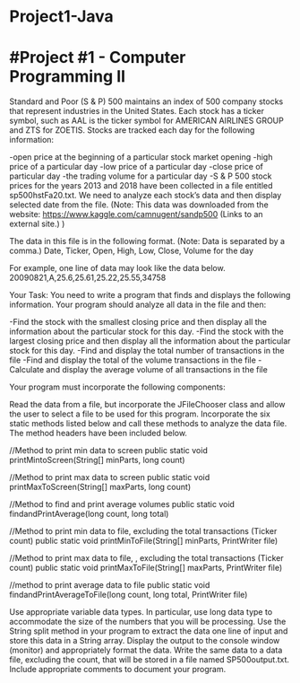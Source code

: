 # Project1-Java
# #Project #1 - Computer Programming II


Standard and Poor (S & P) 500 maintains an index of 500 company stocks that represent industries in the United States.  Each stock has a ticker symbol, such as AAL is the ticker symbol for AMERICAN AIRLINES GROUP and ZTS for ZOETIS.  Stocks are tracked each day for the following information:

-open price at the beginning of a particular stock market opening
-high price of a particular day
-low price of a particular day
-close price of particular day
-the trading volume for a particular day
-S & P 500 stock prices for the years 2013 and 2018 have been collected in a file entitled sp500hstFa20.txt.  We need to analyze each stock’s data and then display selected date from the file.  (Note:  This data was downloaded from the website: https://www.kaggle.com/camnugent/sandp500 (Links to an external site.) )

The data in this file is in the following format.  (Note: Data is separated by a comma.)
Date, Ticker, Open, High, Low, Close, Volume for the day

For example, one line of data may look like the data below.
20090821,A,25.6,25.61,25.22,25.55,34758

Your Task:
You need to write a program that finds and displays the following information.  Your program should analyze all data in the file and then:

-Find the stock with the smallest closing price and then display all the information about the particular stock for this day.
-Find the stock with the largest closing price and then display all the information about the particular stock for this day.
-Find and display the total number of transactions in the file
-Find and display the total of the volume transactions in the file
-Calculate and display the average volume of all transactions in the file

Your program must incorporate the following components:

Read the data from a file, but incorporate the JFileChooser class and allow the user to select a file to be used for this program.
Incorporate the six static methods listed below and call these methods to analyze the data file. The method headers have been included below.

//Method to print min data to screen
public static void printMintoScreen(String[] minParts, long count)

//Method to print max data to screen
public static void printMaxToScreen(String[] maxParts, long count)

//Method to find and print average volumes
public static void findandPrintAverage(long count, long total)

//Method to print min data to file, excluding the total transactions (Ticker count)
public static void printMinToFile(String[] minParts, PrintWriter file)

//Method to print max data to file, , excluding the total transactions (Ticker count)
public static void printMaxToFile(String[] maxParts, PrintWriter file)

//method to print average data to file
public static void findandPrintAverageToFile(long count, long total, PrintWriter file)

Use appropriate variable data types. In particular, use long data type to accommodate the size of the numbers that you will be processing.
Use the String split method in your program to extract the data one line of input and store this data in a String array.
Display the output to the console window (monitor) and appropriately format the data. 
Write the same data to a data file, excluding the count, that will be stored in a file named SP500output.txt.
Include appropriate comments to document your program.
